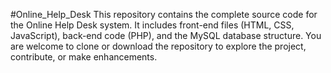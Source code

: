#Online_Help_Desk
This repository contains the complete source code for the Online Help Desk system. It includes front-end files (HTML, CSS, JavaScript), back-end code (PHP), and the MySQL database structure. You are welcome to clone or download the repository to explore the project, contribute, or make enhancements.
